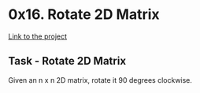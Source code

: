 # 0x16. Rotate 2D Matrix
[Link to the project](https://intranet.hbtn.io/projects/503)

## Task - Rotate 2D Matrix
Given an n x n 2D matrix, rotate it 90 degrees clockwise.
